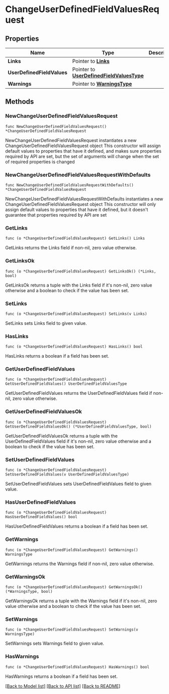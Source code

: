 # ChangeUserDefinedFieldValuesRequest

## Properties

Name | Type | Description | Notes
------------ | ------------- | ------------- | -------------
**Links** | Pointer to [**Links**](Links.md) |  | [optional] 
**UserDefinedFieldValues** | Pointer to [**UserDefinedFieldValuesType**](UserDefinedFieldValuesType.md) |  | [optional] 
**Warnings** | Pointer to [**WarningsType**](WarningsType.md) |  | [optional] 

## Methods

### NewChangeUserDefinedFieldValuesRequest

`func NewChangeUserDefinedFieldValuesRequest() *ChangeUserDefinedFieldValuesRequest`

NewChangeUserDefinedFieldValuesRequest instantiates a new ChangeUserDefinedFieldValuesRequest object
This constructor will assign default values to properties that have it defined,
and makes sure properties required by API are set, but the set of arguments
will change when the set of required properties is changed

### NewChangeUserDefinedFieldValuesRequestWithDefaults

`func NewChangeUserDefinedFieldValuesRequestWithDefaults() *ChangeUserDefinedFieldValuesRequest`

NewChangeUserDefinedFieldValuesRequestWithDefaults instantiates a new ChangeUserDefinedFieldValuesRequest object
This constructor will only assign default values to properties that have it defined,
but it doesn't guarantee that properties required by API are set

### GetLinks

`func (o *ChangeUserDefinedFieldValuesRequest) GetLinks() Links`

GetLinks returns the Links field if non-nil, zero value otherwise.

### GetLinksOk

`func (o *ChangeUserDefinedFieldValuesRequest) GetLinksOk() (*Links, bool)`

GetLinksOk returns a tuple with the Links field if it's non-nil, zero value otherwise
and a boolean to check if the value has been set.

### SetLinks

`func (o *ChangeUserDefinedFieldValuesRequest) SetLinks(v Links)`

SetLinks sets Links field to given value.

### HasLinks

`func (o *ChangeUserDefinedFieldValuesRequest) HasLinks() bool`

HasLinks returns a boolean if a field has been set.

### GetUserDefinedFieldValues

`func (o *ChangeUserDefinedFieldValuesRequest) GetUserDefinedFieldValues() UserDefinedFieldValuesType`

GetUserDefinedFieldValues returns the UserDefinedFieldValues field if non-nil, zero value otherwise.

### GetUserDefinedFieldValuesOk

`func (o *ChangeUserDefinedFieldValuesRequest) GetUserDefinedFieldValuesOk() (*UserDefinedFieldValuesType, bool)`

GetUserDefinedFieldValuesOk returns a tuple with the UserDefinedFieldValues field if it's non-nil, zero value otherwise
and a boolean to check if the value has been set.

### SetUserDefinedFieldValues

`func (o *ChangeUserDefinedFieldValuesRequest) SetUserDefinedFieldValues(v UserDefinedFieldValuesType)`

SetUserDefinedFieldValues sets UserDefinedFieldValues field to given value.

### HasUserDefinedFieldValues

`func (o *ChangeUserDefinedFieldValuesRequest) HasUserDefinedFieldValues() bool`

HasUserDefinedFieldValues returns a boolean if a field has been set.

### GetWarnings

`func (o *ChangeUserDefinedFieldValuesRequest) GetWarnings() WarningsType`

GetWarnings returns the Warnings field if non-nil, zero value otherwise.

### GetWarningsOk

`func (o *ChangeUserDefinedFieldValuesRequest) GetWarningsOk() (*WarningsType, bool)`

GetWarningsOk returns a tuple with the Warnings field if it's non-nil, zero value otherwise
and a boolean to check if the value has been set.

### SetWarnings

`func (o *ChangeUserDefinedFieldValuesRequest) SetWarnings(v WarningsType)`

SetWarnings sets Warnings field to given value.

### HasWarnings

`func (o *ChangeUserDefinedFieldValuesRequest) HasWarnings() bool`

HasWarnings returns a boolean if a field has been set.


[[Back to Model list]](../README.md#documentation-for-models) [[Back to API list]](../README.md#documentation-for-api-endpoints) [[Back to README]](../README.md)


